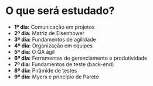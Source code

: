 # O que será estudado?

-   **1º dia:** Comunicação em projetos 
-   **2º dia:** Matriz de Eisenhower
-   **3º dia:** Fundamentos de agilidade
-   **4º dia:** Organização em equipes
-   **5º dia:** O QA ágil
-   **6º dia:** Ferramentas de gerenciamento e produtividade
-   **7º dia:** Fundamentos de teste (back-end)
-   **8º dia:** Pirâmide de testes
-   **9º dia:** Myers e princípio de Pareto
